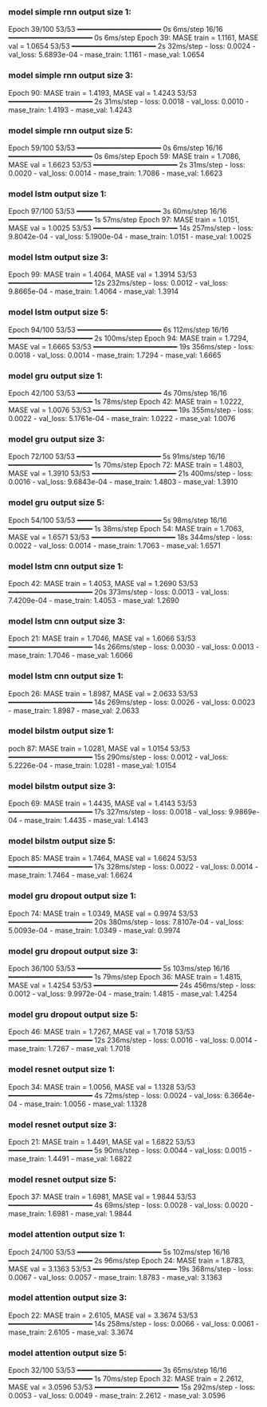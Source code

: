 ### model simple rnn output size 1:
Epoch 39/100
53/53 ━━━━━━━━━━━━━━━━━━━━ 0s 6ms/step
16/16 ━━━━━━━━━━━━━━━━━━━━ 0s 6ms/step
Epoch 39: MASE train = 1.1161, MASE val = 1.0654
53/53 ━━━━━━━━━━━━━━━━━━━━ 2s 32ms/step - loss: 0.0024 - val_loss: 5.6893e-04 - mase_train: 1.1161 - mase_val: 1.0654
### model simple rnn output size 3:
Epoch 90: MASE train = 1.4193, MASE val = 1.4243
53/53 ━━━━━━━━━━━━━━━━━━━━ 2s 31ms/step - loss: 0.0018 - val_loss: 0.0010 - mase_train: 1.4193 - mase_val: 1.4243
### model simple rnn output size 5:
Epoch 59/100
53/53 ━━━━━━━━━━━━━━━━━━━━ 0s 6ms/step
16/16 ━━━━━━━━━━━━━━━━━━━━ 0s 6ms/step
Epoch 59: MASE train = 1.7086, MASE val = 1.6623
53/53 ━━━━━━━━━━━━━━━━━━━━ 2s 31ms/step - loss: 0.0020 - val_loss: 0.0014 - mase_train: 1.7086 - mase_val: 1.6623
### model lstm output size 1:
Epoch 97/100
53/53 ━━━━━━━━━━━━━━━━━━━━ 3s 60ms/step
16/16 ━━━━━━━━━━━━━━━━━━━━ 1s 57ms/step
Epoch 97: MASE train = 1.0151, MASE val = 1.0025
53/53 ━━━━━━━━━━━━━━━━━━━━ 14s 257ms/step - loss: 9.8042e-04 - val_loss: 5.1900e-04 - mase_train: 1.0151 - mase_val: 1.0025
### model lstm output size 3:
Epoch 99: MASE train = 1.4064, MASE val = 1.3914
53/53 ━━━━━━━━━━━━━━━━━━━━ 12s 232ms/step - loss: 0.0012 - val_loss: 9.8665e-04 - mase_train: 1.4064 - mase_val: 1.3914
### model lstm output size 5:
Epoch 94/100
53/53 ━━━━━━━━━━━━━━━━━━━━ 6s 112ms/step
16/16 ━━━━━━━━━━━━━━━━━━━━ 2s 100ms/step
Epoch 94: MASE train = 1.7294, MASE val = 1.6665
53/53 ━━━━━━━━━━━━━━━━━━━━ 19s 356ms/step - loss: 0.0018 - val_loss: 0.0014 - mase_train: 1.7294 - mase_val: 1.6665
### model gru output size 1:
Epoch 42/100
53/53 ━━━━━━━━━━━━━━━━━━━━ 4s 70ms/step
16/16 ━━━━━━━━━━━━━━━━━━━━ 1s 78ms/step
Epoch 42: MASE train = 1.0222, MASE val = 1.0076
53/53 ━━━━━━━━━━━━━━━━━━━━ 19s 355ms/step - loss: 0.0022 - val_loss: 5.1761e-04 - mase_train: 1.0222 - mase_val: 1.0076
### model gru output size 3:
Epoch 72/100
53/53 ━━━━━━━━━━━━━━━━━━━━ 5s 91ms/step
16/16 ━━━━━━━━━━━━━━━━━━━━ 1s 70ms/step
Epoch 72: MASE train = 1.4803, MASE val = 1.3910
53/53 ━━━━━━━━━━━━━━━━━━━━ 21s 400ms/step - loss: 0.0016 - val_loss: 9.6843e-04 - mase_train: 1.4803 - mase_val: 1.3910
### model gru output size 5:
Epoch 54/100
53/53 ━━━━━━━━━━━━━━━━━━━━ 5s 98ms/step 
16/16 ━━━━━━━━━━━━━━━━━━━━ 1s 38ms/step
Epoch 54: MASE train = 1.7063, MASE val = 1.6571
53/53 ━━━━━━━━━━━━━━━━━━━━ 18s 344ms/step - loss: 0.0022 - val_loss: 0.0014 - mase_train: 1.7063 - mase_val: 1.6571
### model lstm cnn output size 1:
Epoch 42: MASE train = 1.4053, MASE val = 1.2690
53/53 ━━━━━━━━━━━━━━━━━━━━ 20s 373ms/step - loss: 0.0013 - val_loss: 7.4209e-04 - mase_train: 1.4053 - mase_val: 1.2690
### model lstm cnn output size 3:
Epoch 21: MASE train = 1.7046, MASE val = 1.6066
53/53 ━━━━━━━━━━━━━━━━━━━━ 14s 266ms/step - loss: 0.0030 - val_loss: 0.0013 - mase_train: 1.7046 - mase_val: 1.6066
### model lstm cnn output size 1:
Epoch 26: MASE train = 1.8987, MASE val = 2.0633
53/53 ━━━━━━━━━━━━━━━━━━━━ 14s 269ms/step - loss: 0.0026 - val_loss: 0.0023 - mase_train: 1.8987 - mase_val: 2.0633
### model bilstm output size 1:
poch 87: MASE train = 1.0281, MASE val = 1.0154
53/53 ━━━━━━━━━━━━━━━━━━━━ 15s 290ms/step - loss: 0.0012 - val_loss: 5.2226e-04 - mase_train: 1.0281 - mase_val: 1.0154
### model bilstm output size 3:
Epoch 69: MASE train = 1.4435, MASE val = 1.4143
53/53 ━━━━━━━━━━━━━━━━━━━━ 17s 327ms/step - loss: 0.0018 - val_loss: 9.9869e-04 - mase_train: 1.4435 - mase_val: 1.4143
### model bilstm output size 5:
Epoch 85: MASE train = 1.7464, MASE val = 1.6624
53/53 ━━━━━━━━━━━━━━━━━━━━ 17s 328ms/step - loss: 0.0022 - val_loss: 0.0014 - mase_train: 1.7464 - mase_val: 1.6624
### model gru dropout output size 1:
Epoch 74: MASE train = 1.0349, MASE val = 0.9974
53/53 ━━━━━━━━━━━━━━━━━━━━ 20s 380ms/step - loss: 7.8107e-04 - val_loss: 5.0093e-04 - mase_train: 1.0349 - mase_val: 0.9974
### model gru dropout output size 3:
Epoch 36/100
53/53 ━━━━━━━━━━━━━━━━━━━━ 5s 103ms/step
16/16 ━━━━━━━━━━━━━━━━━━━━ 1s 79ms/step
Epoch 36: MASE train = 1.4815, MASE val = 1.4254
53/53 ━━━━━━━━━━━━━━━━━━━━ 24s 456ms/step - loss: 0.0012 - val_loss: 9.9972e-04 - mase_train: 1.4815 - mase_val: 1.4254
### model gru dropout output size 5:
Epoch 46: MASE train = 1.7267, MASE val = 1.7018
53/53 ━━━━━━━━━━━━━━━━━━━━ 12s 236ms/step - loss: 0.0016 - val_loss: 0.0014 - mase_train: 1.7267 - mase_val: 1.7018
### model resnet output size 1:
Epoch 34: MASE train = 1.0056, MASE val = 1.1328
53/53 ━━━━━━━━━━━━━━━━━━━━ 4s 72ms/step - loss: 0.0024 - val_loss: 6.3664e-04 - mase_train: 1.0056 - mase_val: 1.1328
### model resnet output size 3:
Epoch 21: MASE train = 1.4491, MASE val = 1.6822
53/53 ━━━━━━━━━━━━━━━━━━━━ 5s 90ms/step - loss: 0.0044 - val_loss: 0.0015 - mase_train: 1.4491 - mase_val: 1.6822
### model resnet output size 5:
Epoch 37: MASE train = 1.6981, MASE val = 1.9844
53/53 ━━━━━━━━━━━━━━━━━━━━ 4s 69ms/step - loss: 0.0028 - val_loss: 0.0020 - mase_train: 1.6981 - mase_val: 1.9844
### model attention output size 1:
Epoch 24/100
53/53 ━━━━━━━━━━━━━━━━━━━━ 5s 102ms/step
16/16 ━━━━━━━━━━━━━━━━━━━━ 2s 96ms/step 
Epoch 24: MASE train = 1.8783, MASE val = 3.1363
53/53 ━━━━━━━━━━━━━━━━━━━━ 19s 368ms/step - loss: 0.0067 - val_loss: 0.0057 - mase_train: 1.8783 - mase_val: 3.1363
### model attention output size 3:
Epoch 22: MASE train = 2.6105, MASE val = 3.3674
53/53 ━━━━━━━━━━━━━━━━━━━━ 14s 258ms/step - loss: 0.0066 - val_loss: 0.0061 - mase_train: 2.6105 - mase_val: 3.3674
### model attention output size 5:
Epoch 32/100
53/53 ━━━━━━━━━━━━━━━━━━━━ 3s 65ms/step
16/16 ━━━━━━━━━━━━━━━━━━━━ 1s 70ms/step
Epoch 32: MASE train = 2.2612, MASE val = 3.0596
53/53 ━━━━━━━━━━━━━━━━━━━━ 15s 292ms/step - loss: 0.0053 - val_loss: 0.0049 - mase_train: 2.2612 - mase_val: 3.0596